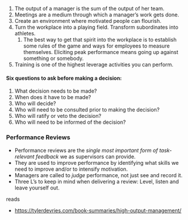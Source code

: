 
1.  The output of a manager is the sum of the output of her team.
2.  Meetings are a medium through which a manager’s work gets done.
3.  Create an environment where motivated people can flourish.
4.  Turn the workplace into a playing field. Transform subordinates into athletes.
	1. The best way to get that spirit into the workplace is to establish some rules of the game and ways for employees to measure themselves. Eliciting peak performance means going up against something or somebody.
5.  Training is one of the highest leverage activities you can perform.


#### Six questions to ask before making a decision:

1.  What decision needs to be made?
2.  When does it have to be made?
3.  Who will decide?
4.  Who will need to be consulted prior to making the decision?
5.  Who will ratify or veto the decision?
6.  Who will need to be informed of the decision?

### Performance Reviews

-   Performance reviews are the _single most important form of task-relevant feedback_ we as supervisors can provide.
-   They are used to improve performance by identifying what skills we need to improve and/or to intensify motivation.
-   Managers are called to _judge_ performance, not just see and record it.
-   Three L’s to keep in mind when delivering a review: Level, listen and leave yourself out.


reads

- https://tylerdevries.com/book-summaries/high-output-management/